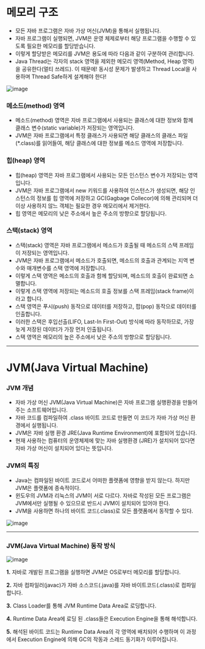 # 메모리 구조

- 모든 자바 프로그램은 자바 가상 머신(JVM)을 통해서 실행됩니다.
- 자바 프로그램이 실행되면, JVM은 운영 체제로부터 해당 프로그램을 수행할 수 있도록 필요한 메모리를 할당받습니다.
- 이렇게 할당받은 메모리를 JVM은 용도에 따라 다음과 같이 구분하여 관리합니다.
- Java Thread는 각자의 stack 영역을 제외한 메모리 영역(Method, Heap 영역)을 공유한다(멀티 쓰레드). 이 때문에! 동시성 문제가 발생하고 Thread Local을 사용하며 Thread Safe하게 설계해야 한다!

![image](https://user-images.githubusercontent.com/74396651/197968889-7fb14e9c-2bc2-4f2f-b8ee-a811beb45443.png)

### 메소드(method) 영역

- 메소드(method) 영역은 자바 프로그램에서 사용되는 클래스에 대한 정보와 함께 클래스 변수(static variable)가 저장되는 영역입니다.
- JVM은 자바 프로그램에서 특정 클래스가 사용되면 해당 클래스의 클래스 파일(*.class)를 읽어들여, 해당 클래스에 대한 정보를 메소드 영역에 저장합니다.

### 힙(heap) 영역

- 힙(heap) 영역은 자바 프로그램에서 사용되는 모든 인스턴스 변수가 저장되는 영역입니다.
- JVM은 자바 프로그램에서 new 키워드를 사용하여 인스턴스가 생성되면, 해당 인스턴스의 정보를 힙 영역에 저장하고 GC(Gagbage Collecor)에 의해 관리되며 더 이상 사용하지 않느 객체는 필요한 경우 메모리에서 제거한다.
- 힙 영역은 메모리의 낮은 주소에서 높은 주소의 방향으로 할당됩니다.

### 스택(stack) 영역

- 스택(stack) 영역은 자바 프로그램에서 메소드가 호출될 때 메소드의 스택 프레임이 저장되는 영역입니다.
- JVM은 자바 프로그램에서 메소드가 호출되면, 메소드의 호출과 관계되는 지역 변수와 매개변수를 스택 영역에 저장합니다.
- 이렇게 스택 영역은 메소드의 호출과 함께 할당되며, 메소드의 호출이 완료되면 소멸합니다.
- 이렇게 스택 영역에 저장되는 메소드의 호출 정보를 스택 프레임(stack frame)이라고 합니다.
- 스택 영역은 푸시(push) 동작으로 데이터를 저장하고, 팝(pop) 동작으로 데이터를 인출합니다.
- 이러한 스택은 후입선출(LIFO, Last-In First-Out) 방식에 따라 동작하므로, 가장 늦게 저장된 데이터가 가장 먼저 인출됩니다.
- 스택 영역은 메모리의 높은 주소에서 낮은 주소의 방향으로 할당됩니다.

---

# JVM(Java Virtual Machine)

### JVM 개념

- 자바 가상 머신 JVM(Java Virtual Machine)은 자바 프로그램 실행환경을 만들어 주는 소프트웨어입니다.
- 자바 코드를 컴파일하여 .class 바이트 코드로 만들면 이 코드가 자바 가상 머신 환경에서 실행됩니다.
- JVM은 자바 실행 환경 JRE(Java Runtime Environment)에 포함되어 있습니다.
- 현재 사용하는 컴퓨터의 운영체제에 맞는 자바 실행환경 (JRE)가 설치되어 있다면 자바 가상 머신이 설치되어 있다는 뜻입니다.

### JVM의 특징

- Java는 컴파일된 바이트 코드로서 어떠한 플랫폼에 영향을 받지 않는다. 하지만 JVM은 플랫폼에 종속적이다.
- 윈도우의 JVM과 리눅스의 JVM이 서로 다르다. 자바로 작성된 모든 프로그램은 JVM에서만 실행될 수 있으므로 반드시 JVM이 설치되어 있어야 한다.
- JVM을 사용하면 하나의 바이트 코드(.class)로 모든 플랫폼에서 동작할 수 있다.

![image](https://user-images.githubusercontent.com/74396651/197968967-b76c7dc9-98ff-4c1a-860a-cdaa58252af9.png)

<hr>

### JVM(Java Virtual Machine) 동작 방식

![image](https://user-images.githubusercontent.com/74396651/197968943-1caae4d4-cacc-4205-9ce2-ed9ec9ee5d28.png)

**1.** 자바로 개발된 프로그램을 실행하면 JVM은 OS로부터 메모리를 할당합니다.

**2.** 자바 컴파일러(javac)가 자바 소스코드(.java)를 자바 바이트코드(.class)로 컴파일합니다.

**3.** Class Loader를 통해 JVM Runtime Data Area로 로딩합니다.

**4.** Runtime Data Area에 로딩 된 .class들은 Execution Engine을 통해 해석합니다.

**5.** 해석된 바이트 코드는 Runtime Data Area의 각 영역에 배치되어 수행하며 이 과정에서 Execution Engine에 의해 GC의 작동과 스레드 동기화가 이루어집니다.

